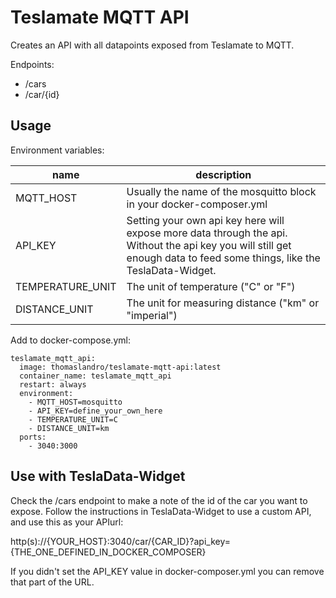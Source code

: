 # Teslamate MQTT API

Creates an API with all datapoints exposed from Teslamate to MQTT.

Endpoints:
* /cars
* /car/{id}

## Usage

Environment variables:

|name|description|
|----|-----------|
|MQTT_HOST| Usually the name of the mosquitto block in your docker-composer.yml |
|API_KEY| Setting your own api key here will expose more data through the api. Without the api key you will still get enough data to feed some things, like the TeslaData-Widget. |
|TEMPERATURE_UNIT| The unit of temperature ("C" or "F") |
|DISTANCE_UNIT| The unit for measuring distance ("km" or "imperial")|

Add to docker-compose.yml: 

    teslamate_mqtt_api:
      image: thomaslandro/teslamate-mqtt-api:latest
      container_name: teslamate_mqtt_api
      restart: always
      environment:
        - MQTT_HOST=mosquitto
        - API_KEY=define_your_own_here
        - TEMPERATURE_UNIT=C
        - DISTANCE_UNIT=km
      ports:
        - 3040:3000

## Use with TeslaData-Widget

Check the /cars endpoint to make a note of the id of the car you want to expose. 
Follow the instructions in TeslaData-Widget to use a custom API, and use this as your 
APIurl:

http(s)://{YOUR_HOST}:3040/car/{CAR_ID}?api_key={THE_ONE_DEFINED_IN_DOCKER_COMPOSER}

If you didn't set the API_KEY value in docker-composer.yml you can remove that part of the URL.
